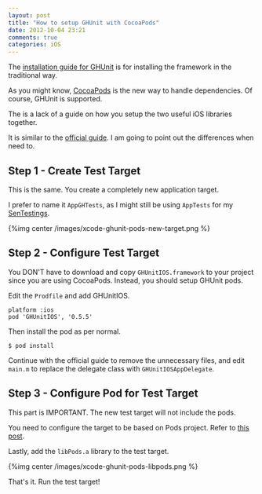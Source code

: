 ```yaml
---
layout: post
title: "How to setup GHUnit with CocoaPods"
date: 2012-10-04 23:21
comments: true
categories: iOS
---
```


The [installation guide for GHUnit](http://gabriel.github.com/gh-unit/docs/appledoc_include/guide_install_ios_4.html) is for installing the framework in the traditional way.

As you might know, [CocoaPods](http://cocoapods.org/) is the new way to handle dependencies. Of course, GHUnit is supported. 

The is a lack of a guide on how you setup the two useful iOS libraries together.

<!-- more -->

It is similar to the [official guide](http://gabriel.github.com/gh-unit/docs/appledoc_include/guide_install_ios_4.html). I am going to point out the differences when need to.

## Step 1 - Create Test Target ##

This is the same. You create a completely new application target. 

I prefer to name it `AppGHTests`, as I might still be using `AppTests` for my [SenTestings](/2012/10/03/sentestingkit-does-not-support-wait-for-blocks).

{%img center /images/xcode-ghunit-pods-new-target.png %}



## Step 2 - Configure Test Target ##

You DON'T have to download and copy `GHUnitIOS.framework` to your project since you are using CocoaPods. Instead, you should setup GHUnit pods.

Edit the `Prodfile` and add GHUnitIOS.

	platform :ios
	pod 'GHUnitIOS', '0.5.5'

Then install the pod as per normal.

	$ pod install

Continue with the official guide to remove the unnecessary files, and edit `main.m` to replace the delegate class with `GHUnitIOSAppDelegate`.



## Step 3 - Configure Pod for Test Target ##

This part is IMPORTANT. The new test target will not include the pods. 

You need to configure the target to be based on Pods project. Refer to [this post](http://samwize.com/2012/10/01/unit-tests-with-cocoapods/).

Lastly, add the `libPods.a` library to the test target.

{%img center /images/xcode-ghunit-pods-libpods.png %}

That's it. Run the test target!

